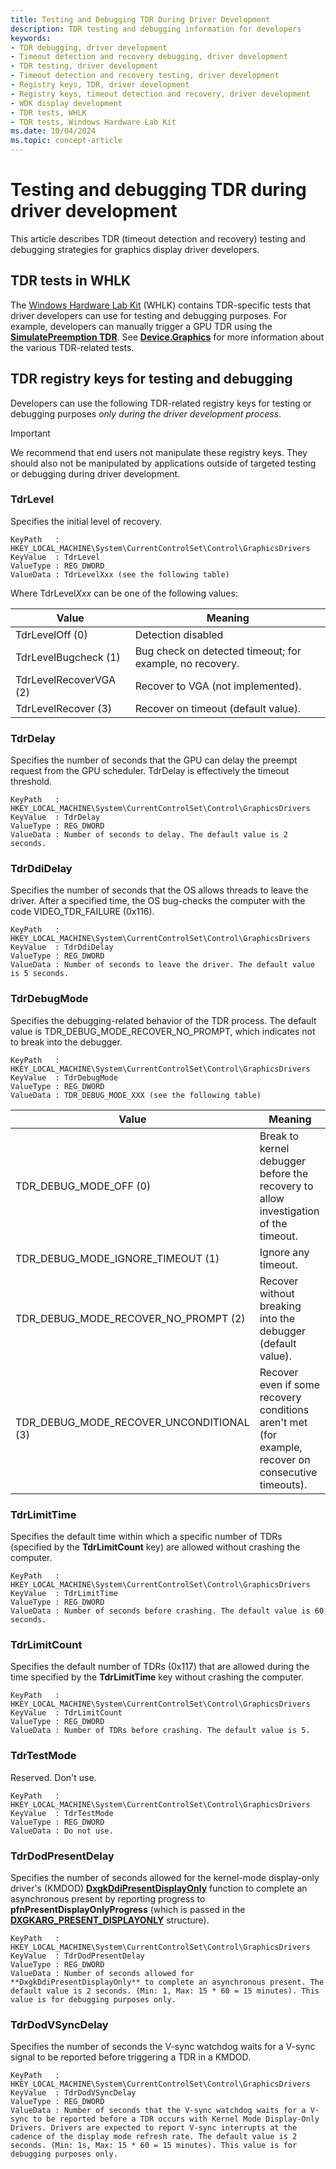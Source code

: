 ```yaml
---
title: Testing and Debugging TDR During Driver Development
description: TDR testing and debugging information for developers
keywords:
- TDR debugging, driver development
- Timeout detection and recovery debugging, driver development
- TDR testing, driver development
- Timeout detection and recovery testing, driver development
- Registry keys, TDR, driver development
- Registry keys, timeout detection and recovery, driver development
- WDK display development
- TDR tests, WHLK
- TDR tests, Windows Hardware Lab Kit
ms.date: 10/04/2024
ms.topic: concept-article
---
```


# Testing and debugging TDR during driver development

This article describes TDR (timeout detection and recovery) testing and debugging strategies for graphics display driver developers.

## TDR tests in WHLK

The [Windows Hardware Lab Kit](/windows-hardware/test/hlk/) (WHLK) contains TDR-specific tests that driver developers can use for testing and debugging purposes. For example, developers can manually trigger a GPU TDR using the [**SimulatePreemption TDR**](/windows-hardware/test/hlk/testref/86be5032-cfcd-4ee5-a515-0e3ebc0cb6f4). See [**Device.Graphics**](/windows-hardware/test/hlk/testref/device-graphics) for more information about the various TDR-related tests.

## TDR registry keys for testing and debugging

Developers can use the following TDR-related registry keys for testing or debugging purposes *only during the driver development process*.

> [!IMPORTANT]
> We recommend that end users not manipulate these registry keys. They should also not be manipulated by applications outside of targeted testing or debugging during driver development.

### TdrLevel

Specifies the initial level of recovery.

```registry
KeyPath   : HKEY_LOCAL_MACHINE\System\CurrentControlSet\Control\GraphicsDrivers
KeyValue  : TdrLevel
ValueType : REG_DWORD
ValueData : TdrLevelXxx (see the following table)
```

Where TdrLevel*Xxx* can be one of the following values:

| Value | Meaning |
| ----- | ------- |
| TdrLevelOff (0) | Detection disabled |
| TdrLevelBugcheck (1) | Bug check on detected timeout; for example, no recovery. |
| TdrLevelRecoverVGA (2) | Recover to VGA (not implemented). |
| TdrLevelRecover (3) | Recover on timeout (default value). |

### TdrDelay

Specifies the number of seconds that the GPU can delay the preempt request from the GPU scheduler. TdrDelay is effectively the timeout threshold.

```registry
KeyPath   : HKEY_LOCAL_MACHINE\System\CurrentControlSet\Control\GraphicsDrivers
KeyValue  : TdrDelay
ValueType : REG_DWORD
ValueData : Number of seconds to delay. The default value is 2 seconds.
```

### TdrDdiDelay

Specifies the number of seconds that the OS allows threads to leave the driver. After a specified time, the OS bug-checks the computer with the code VIDEO_TDR_FAILURE (0x116).

```registry
KeyPath   : HKEY_LOCAL_MACHINE\System\CurrentControlSet\Control\GraphicsDrivers
KeyValue  : TdrDdiDelay
ValueType : REG_DWORD
ValueData : Number of seconds to leave the driver. The default value is 5 seconds.
```

### TdrDebugMode

Specifies the debugging-related behavior of the TDR process. The default value is TDR_DEBUG_MODE_RECOVER_NO_PROMPT, which indicates not to break into the debugger.

```registry
KeyPath   : HKEY_LOCAL_MACHINE\System\CurrentControlSet\Control\GraphicsDrivers
KeyValue  : TdrDebugMode
ValueType : REG_DWORD
ValueData : TDR_DEBUG_MODE_XXX (see the following table)
```

| Value | Meaning |
| ----- | ------- |
| TDR_DEBUG_MODE_OFF (0) | Break to kernel debugger before the recovery to allow investigation of the timeout. |
| TDR_DEBUG_MODE_IGNORE_TIMEOUT (1) | Ignore any timeout. |
| TDR_DEBUG_MODE_RECOVER_NO_PROMPT (2) | Recover without breaking into the debugger (default value). |
| TDR_DEBUG_MODE_RECOVER_UNCONDITIONAL (3) | Recover even if some recovery conditions aren't met (for example, recover on consecutive timeouts). |

### TdrLimitTime

Specifies the default time within which a specific number of TDRs (specified by the **TdrLimitCount** key) are allowed without crashing the computer.

```registry
KeyPath   : HKEY_LOCAL_MACHINE\System\CurrentControlSet\Control\GraphicsDrivers
KeyValue  : TdrLimitTime
ValueType : REG_DWORD
ValueData : Number of seconds before crashing. The default value is 60 seconds.
```

### TdrLimitCount

Specifies the default number of TDRs (0x117) that are allowed during the time specified by the **TdrLimitTime** key without crashing the computer.

```registry
KeyPath   : HKEY_LOCAL_MACHINE\System\CurrentControlSet\Control\GraphicsDrivers
KeyValue  : TdrLimitCount
ValueType : REG_DWORD
ValueData : Number of TDRs before crashing. The default value is 5.
```

### TdrTestMode

Reserved. Don't use.

```registry
KeyPath   : HKEY_LOCAL_MACHINE\System\CurrentControlSet\Control\GraphicsDrivers
KeyValue  : TdrTestMode
ValueType : REG_DWORD
ValueData : Do not use.
```

### TdrDodPresentDelay

Specifies the number of seconds allowed for the kernel-mode display-only driver's (KMDOD) [**DxgkDdiPresentDisplayOnly**](/windows-hardware/drivers/ddi/d3dkmddi/nc-d3dkmddi-dxgkddi_presentdisplayonly) function to complete an asynchronous present by reporting progress to **pfnPresentDisplayOnlyProgress** (which is passed in the [**DXGKARG_PRESENT_DISPLAYONLY**](/windows-hardware/drivers/ddi/d3dkmddi/ns-d3dkmddi-_dxgkarg_present_displayonly) structure).

```registry
KeyPath   : HKEY_LOCAL_MACHINE\System\CurrentControlSet\Control\GraphicsDrivers
KeyValue  : TdrDodPresentDelay
ValueType : REG_DWORD
ValueData : Number of seconds allowed for **DxgkDdiPresentDisplayOnly** to complete an asynchronous present. The default value is 2 seconds. (Min: 1, Max: 15 * 60 = 15 minutes). This value is for debugging purposes only.
```

### TdrDodVSyncDelay

Specifies the number of seconds the V-sync watchdog waits for a V-sync signal to be reported before triggering a TDR in a KMDOD.

```registry
KeyPath   : HKEY_LOCAL_MACHINE\System\CurrentControlSet\Control\GraphicsDrivers
KeyValue  : TdrDodVSyncDelay
ValueType : REG_DWORD
ValueData : Number of seconds that the V-sync watchdog waits for a V-sync to be reported before a TDR occurs with Kernel Mode Display-Only Drivers. Drivers are expected to report V-sync interrupts at the cadence of the display mode refresh rate. The default value is 2 seconds. (Min: 1s, Max: 15 * 60 = 15 minutes). This value is for debugging purposes only.
```
